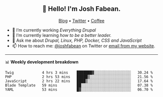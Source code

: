 <h2 align="center">👋 Hello! I'm Josh Fabean.</h2>
<p align="center">
  <a href="https://joshfabean.com">Blog</a> •
  <a href="https://twitter.com/fabean">Twitter</a> •
  <a href="https://www.buymeacoffee.com/LSxne6Yr4">Coffee</a>
</p>

- 🔭 I’m currently working *Everything Drupal*
- 🌱 I’m currently learning *how to be a better leader.*
- 💬 Ask me about *Drupal, Linux, PHP, Docker, CSS and JavaScript*
- 📫 How to reach me: [@joshfabean](https://twitter.com/joshfabean) on Twitter or [email from my website](https://joshfabean.com).

-------

📊 **Weekly development breakdown**
<!--START_SECTION:waka-->
```text
Twig             4 hrs 3 mins    ███████▓░░░░░░░░░░░░░░░░░   30.24 % 
PHP              2 hrs 53 mins   █████▒░░░░░░░░░░░░░░░░░░░   21.56 % 
JavaScript       2 hrs 22 mins   ████▒░░░░░░░░░░░░░░░░░░░░   17.64 % 
Blade Template   59 mins         ██░░░░░░░░░░░░░░░░░░░░░░░   07.38 % 
YAML             53 mins         █▓░░░░░░░░░░░░░░░░░░░░░░░   06.70 % 
```
<!--END_SECTION:waka-->

<!--
**fabean/fabean** is a ✨ _special_ ✨ repository because its `README.md` (this file) appears on your GitHub profile.

Here are some ideas to get you started:

- 🔭 I’m currently working on ...
- 🌱 I’m currently learning ...
- 👯 I’m looking to collaborate on ...
- 🤔 I’m looking for help with ...
- 💬 Ask me about ...
- 📫 How to reach me: ...
- 😄 Pronouns: ...
- ⚡ Fun fact: ...
-->
